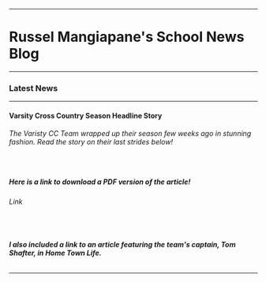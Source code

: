 <html>
  <head>
    <title>Russel Mangiapane&#39;s News Blog "Going Live"</title>
  </head>
  <body>
    <hr><h1>Russel Mangiapane&#39;s School News Blog</h1></hr>
    <hr><h3><b>Latest News</b></h3></hr>
    <hr><h4><b>Varsity Cross Country Season Headline Story</b></h4></hr>
    <h6><p>The Varisty CC Team wrapped up their season few weeks ago in stunning fashion. Read the story on their last strides below!</p>
    <p><a href="https://www.afakewebpage.com"></a></p>
    <p>&nbsp;</p>
    <h5>Here is a link to download a PDF version of the article!</h5>
    <h6><p>Link</p></h6> 
    <p>&nbsp;</p>
      <h5>I also included a link to an article featuring the team&#39;s captain, Tom Shafter, in Home Town Life.<h6><p><a href="https://www.hometownlife.com/story/sports/2023/11/05/cast-your-vote-for-hometown-lifes-prep-athlete-of-the-week/71438168007/"></a></p></h6><h/5>
    <p><hr></hr></p>
  </body>
</html>
